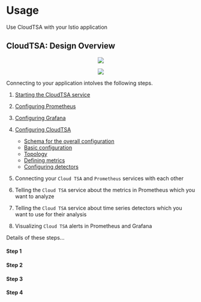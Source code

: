# Usage

Use CloudTSA with your Istio application

## CloudTSA: Design Overview

<p align="center">
  <img src="https://raw.github.ibm.com/istio-research/iter8-docs/master/cloudtsa/img/crossproduct.png?token=AAAw2KaXBeOQmNS4hPcnyD3-fI_sYGK-ks5cWhW1wA%3D%3D">
</p>

<p align="center">
  <img src="https://raw.github.ibm.com/istio-research/iter8-docs/master/cloudtsa/img/cloudtsaarch.png?token=AAAw2FR3IBSdLCWdO5u8EMCyjw7slkJAks5cWhYEwA%3D%3D">
</p>

Connecting to your application intolves the following steps.
1. [Starting the CloudTSA service](#startup)
2. [Configuring Prometheus](#prometheus)
3. [Configuring Grafana](#grafana)
4. [Configuring CloudTSA](#cloudtsa)
    - [Schema for the overall configuration](#overall)
    - [Basic configuration](#basic)
    - [Topology](#topology)
    - [Defining metrics](#metrics)
    - [Configuring detectors](#detectors)


1. Connecting your `Cloud TSA` and `Prometheus` services with each other
2. Telling the `Cloud TSA` service about the metrics in Prometheus which you want to analyze
3. Telling the `Cloud TSA` service about time series detectors which you want to use for their analysis
4. Visualizing `Cloud TSA` alerts in Prometheus and Grafana

Details of these steps...

#### Step 1

#### Step 2

#### Step 3

#### Step 4
